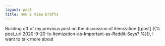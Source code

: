 ```yaml
---
layout: post
title: How I View Drafts
---
```

Building off of my previous post on the discussion of itemization ([post] ({% post_url 2020-9-20-Is-Itemization-as-Important-as-Reddit-Says? %})), I want to talk more about 
